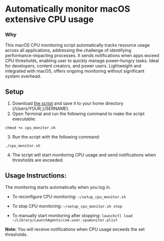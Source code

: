 # Automatically monitor macOS extensive CPU usage

### Why

This macOS CPU monitoring script automatically tracks resource usage across all applications, addressing the challenge of identifying performance-impacting processes. It sends notifications when apps exceed CPU thresholds, enabling user to quickly manage power-hungry tasks. Ideal for developers, content creators, and power users. Lightweight and integrated with macOS, offers ongoing monitoring without significant system overhead.

## Setup

1. Download [the script](https://github.com/vladzima/mac-cpu-monitor/blob/main/setup_cpu_monitor.sh) and save it to your home directory (/Users/YOUR_USERNAME).
2. Open Terminal and run the following command to make the script executable:

```
chmod +x cpu_monitor.sh
```

3. Run the script with the following command:

```
./cpu_monitor.sh
```

4. The script will start monitoring CPU usage and send notifications when thresholds are exceeded.

## Usage Instructions:

The monitoring starts automatically when you log in.

- To reconfigure CPU monitoring:
`~/setup_cpu_monitor.sh`


- To stop CPU monitoring:
`~/setup_cpu_monitor.sh stop`


- To manually start monitoring after stopping:
`launchctl load ~/Library/LaunchAgents/com.user.cpumonitor.plist`


**Note:** You will receive notifications when CPU usage exceeds the set thresholds.
